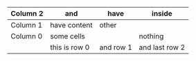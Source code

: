 | Column 2   | and           | have      | inside         |
|------------|---------------|-----------|----------------|
| Column 1   | have content  | other     |                |
| Column 0   | some cells    |           | nothing        |
|            | this is row 0 | and row 1 | and last row 2 |